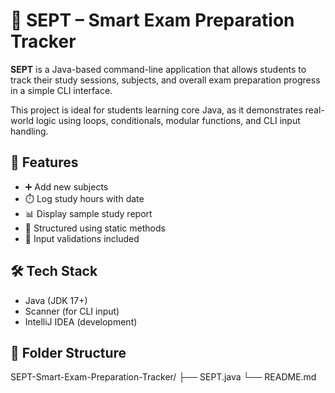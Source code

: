 # 📘 SEPT – Smart Exam Preparation Tracker

**SEPT** is a Java-based command-line application that allows students to track their study sessions, subjects, and overall exam preparation progress in a simple CLI interface.

This project is ideal for students learning core Java, as it demonstrates real-world logic using loops, conditionals, modular functions, and CLI input handling.

## 🚀 Features
- ➕ Add new subjects
- ⏱️ Log study hours with date
- 📊 Display sample study report
- 🧱 Structured using static methods
- 🧪 Input validations included

## 🛠️ Tech Stack
- Java (JDK 17+)
- Scanner (for CLI input)
- IntelliJ IDEA (development)

## 🧩 Folder Structure
SEPT-Smart-Exam-Preparation-Tracker/
├── SEPT.java
└── README.md
